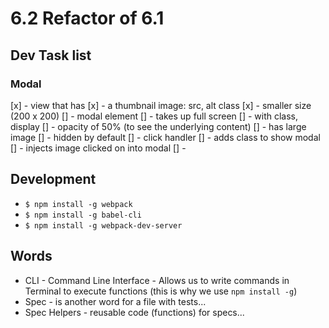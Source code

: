 # 6.2 Refactor of 6.1

## Dev Task list
### Modal
  [x] - view that has
    [x] - a thumbnail image: src, alt class
    [x] - smaller size (200 x 200)
  [] - modal element
    [] - takes up full screen
    [] - with class, display
    [] - opacity of 50% (to see the underlying content)
    [] - has large image
    [] - hidden by default
  [] - click handler
    [] - adds class to show modal
    [] - injects image clicked on into modal
  [] -

## Development
  - `$ npm install -g webpack`
  - `$ npm install -g babel-cli`
  - `$ npm install -g webpack-dev-server`


## Words
  - CLI - Command Line Interface - Allows us to write commands in Terminal to execute functions (this is why we use `npm install -g`)
  - Spec - is another word for a file with tests...
  - Spec Helpers - reusable code (functions) for specs...
